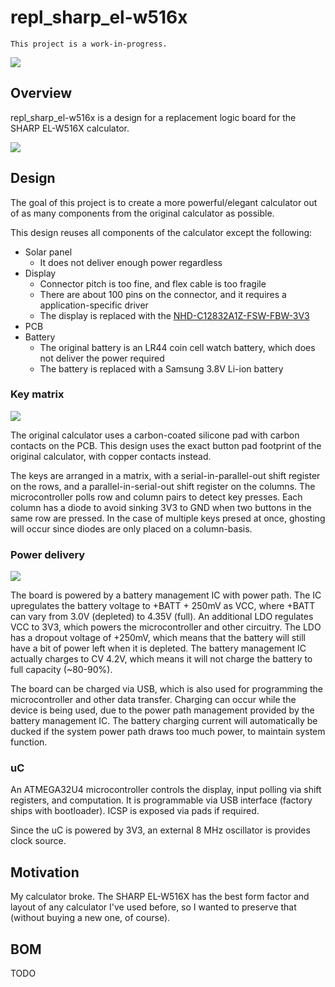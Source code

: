 # repl_sharp_el-w516x
`This project is a work-in-progress.`

![](https://i.imgur.com/9gZCpjB.png)

## Overview
repl_sharp_el-w516x is a design for a replacement logic board for the SHARP EL-W516X calculator.

![](https://i.imgur.com/QA0KFef.png)

## Design
The goal of this project is to create a more powerful/elegant calculator out of as many components from the original 
calculator as possible.

This design reuses all components of the calculator except the following:
- Solar panel
  - It does not deliver enough power regardless
- Display
  - Connector pitch is too fine, and flex cable is too fragile
  - There are about 100 pins on the connector, and it requires a application-specific driver
  - The display is replaced with the [NHD-C12832A1Z-FSW-FBW-3V3](http://www.newhavendisplay.com/specs/NHD-C12832A1Z-FSW-FBW-3V3.pdf)
- PCB
- Battery
  - The original battery is an LR44 coin cell watch battery, which does not deliver the power required
  - The battery is replaced with a Samsung 3.8V Li-ion battery 

### Key matrix

![](https://i.imgur.com/yNuGJaD.png)

The original calculator uses a carbon-coated silicone pad with carbon contacts on the PCB. This design uses the exact 
button pad footprint of the original calculator, with copper contacts instead.

The keys are arranged in a matrix, with a serial-in-parallel-out shift register on the rows, and a 
parallel-in-serial-out shift register on the columns. The microcontroller polls row and column pairs to detect 
key presses. Each column has a diode to avoid sinking 3V3 to GND when two buttons in the same row are pressed. 
In the case of multiple keys presed at once, ghosting will occur since diodes are only placed on a column-basis.

### Power delivery

![](https://i.imgur.com/vOzgEhQ.png)

The board is powered by a battery management IC with power path. The IC upregulates the battery voltage to +BATT + 250mV as VCC, 
where +BATT can vary from 3.0V (depleted) to 4.35V (full). An additional LDO regulates VCC to 3V3, which powers the 
microcontroller and other circuitry. The LDO has a dropout voltage of +250mV, which means that the battery will still 
have a bit of power left when it is depleted. The battery management IC actually charges to CV 4.2V, which means it 
will not charge the battery to full capacity (~80-90%).

The board can be charged via USB, which is also used for programming the microcontroller and other data transfer. 
Charging can occur while the device is being used, due to the power path management provided by the battery management 
IC. The battery charging current will automatically be ducked if the system power path draws too much power, to 
maintain system function. 

### uC
An ATMEGA32U4 microcontroller controls the display, input polling via shift registers, and computation. It is 
programmable via USB interface (factory ships with bootloader). ICSP is exposed via pads if required. 

Since the uC is powered by 3V3, an external 8 MHz oscillator is provides clock source.

## Motivation
My calculator broke. The SHARP EL-W516X has the best form factor and layout of any calculator I've used before, so 
I wanted to preserve that (without buying a new one, of course).

## BOM
TODO

